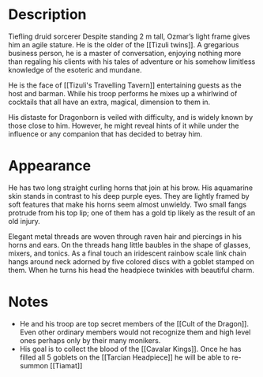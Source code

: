 # Description
Tiefling druid sorcerer
Despite standing 2 m tall, Ozmar’s light frame gives him an agile stature. He is the older of the [[Tizuli twins]]. A gregarious business person, he is a master of conversation, enjoying nothing more than regaling his clients with his tales of adventure or his somehow limitless knowledge of the esoteric and mundane.

He is the face of [[Tizuli's Travelling Tavern]] entertaining guests as the host and barman. While his troop performs he mixes up a whirlwind of cocktails that all have an extra, magical, dimension to them in.

His distaste for Dragonborn is veiled with difficulty, and is widely known by those close to him. However, he might reveal hints of it while under the influence or any companion that has decided to betray him.
# Appearance
He has two long straight curling horns that join at his brow. His aquamarine skin stands in contrast to his deep purple eyes. They are lightly framed by soft features that make his horns seem almost unwieldy. Two small fangs protrude from his top lip; one of them has a gold tip likely as the result of an old injury.

Elegant metal threads are woven through raven hair and piercings in his horns and ears. On the threads hang little baubles  in the shape of glasses, mixers, and tonics. As a final touch an iridescent rainbow scale link chain hangs around neck adorned by five colored discs with a goblet stamped on them. When he turns his head the headpiece twinkles with beautiful charm.
# Notes
- He and his troop are top secret members of the [[Cult of the Dragon]]. Even other ordinary members would not recognize them and high level ones perhaps only by their many monikers.
- His goal is to collect the blood of the [[Cavalar Kings]]. Once he has filled all 5 goblets on the [[Tarcian Headpiece]] he will be able to re-summon [[Tiamat]]
